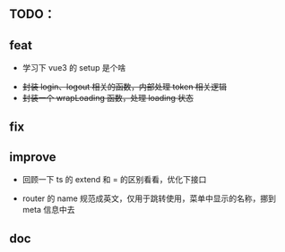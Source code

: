 ## TODO：

## feat

- 学习下 vue3 的 setup 是个啥

* ~~封装 login、logout 相关的函数，内部处理 token 相关逻辑~~
* ~~封装一个 wrapLoading 函数，处理 loading 状态~~

## fix

## improve

- 回顾一下 ts 的 extend 和 = 的区别看看，优化下接口

* router 的 name 规范成英文，仅用于跳转使用，菜单中显示的名称，挪到 meta 信息中去

## doc
